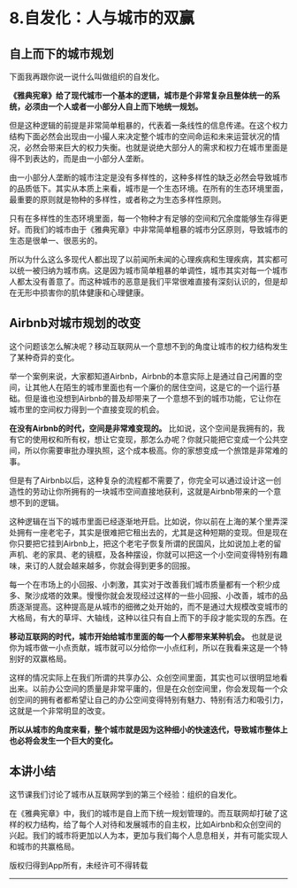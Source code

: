 # 8.自发化：人与城市的双赢

## 自上而下的城市规划

下面我再跟你说一说什么叫做组织的自发化。

 **《雅典宪章》给了现代城市一个基本的逻辑，城市是个非常复杂且整体统一的系统，必须由一个人或者一小部分人自上而下地统一规划。**

但是这种逻辑的前提是非常简单粗暴的，代表着一条线性的信息传递。在这个权力结构下面必然会出现由一小撮人来决定整个城市的空间命运和未来运营状况的情况，必然会带来巨大的权力失衡。也就是说绝大部分人的需求和权力在城市里面是得不到表达的，而是由一小部分人垄断。

由一小部分人垄断的城市注定是没有多样性的，这种多样性的缺乏必然会导致城市的品质低下。其实从本质上来看，城市是一个生态环境。在所有的生态环境里面，最重要的原则就是物种的多样性，或者称之为生态多样性原则。

只有在多样性的生态环境里面，每一个物种才有足够的空间和冗余度能够生存得更好。而我们的城市由于《雅典宪章》中非常简单粗暴的城市分区原则，导致城市的生态是很单一、很恶劣的。

所以为什么这么多现代人都出现了以前闻所未闻的心理疾病和生理疾病，其实都可以统一被归纳为城市病。这是因为城市简单粗暴的单调性，城市其实对每一个城市人都太没有善意了。而这种城市的恶意是我们平常很难直接有深刻认识的，但是却在无形中损害你的肌体健康和心理健康。

## Airbnb对城市规划的改变

这个问题该怎么解决呢？移动互联网从一个意想不到的角度让城市的权力结构发生了某种奇异的变化。

举一个案例来说，大家都知道Airbnb，Airbnb的本意实际上是通过自己闲置的空间，让其他人在陌生的城市里面也有一个廉价的居住空间，这是它的一个运行基础。但是谁也没想到Airbnb的普及却带来了一个意想不到的城市功能，它让你在城市里的空间权力得到一个直接变现的机会。

 **在没有Airbnb的时代，空间是非常难变现的。** 比如说，这个空间是我拥有的，我有它的使用权和所有权，想让它变现，那怎么办呢？你就只能把它变成一个公共空间，所以你需要审批办理执照，这个成本极高。你的家想变成一个旅馆是非常难的事。

但是有了Airbnb以后，这种复杂的流程都不需要了，你完全可以通过设计这一创造性的劳动让你所拥有的一块城市空间直接地获利，这就是Airbnb带来的一个意想不到的逻辑。

这种逻辑在当下的城市里面已经逐渐地开启。比如说，你以前在上海的某个里弄深处拥有一座老宅子，其实是很难把它租出去的，尤其是这种短期的变现。但是现在你只要把它挂到Airbnb上，把这个老宅子恢复所谓的民国风，比如说加上老的留声机、老的家具、老的镜框，及各种摆设，你就可以把这一个小空间变得特别有趣味，来订的人就会越来越多，你就会得到更多的回报。

每一个在市场上的小回报、小刺激，其实对于改善我们城市质量都有一个积少成多、聚沙成塔的效果。慢慢你就会发现经过这样的一些小回报、小改善，城市的品质逐渐提高。这种提高是从城市的细微之处开始的，而不是通过大规模改变城市的大格局，有大的草坪、大轴线，这种以往只有自上而下的手段才能实现的东西。在

 **移动互联网的时代，城市开始给城市里面的每一个人都带来某种机会。** 也就是说你为城市做一小点贡献，城市就可以分给你一小点红利，所以在我看来这是一个特别好的双赢格局。

这样的情况实际上在我们所谓的共享办公、众创空间里面，其实也可以很明显地看出来。以前办公空间的质量是非常平庸的，但是在众创空间里，你会发现每一个众创空间的拥有者都希望让自己的办公空间变得特别有魅力、特别有活力和吸引力，这就是一个非常明显的改变。

 **所以从城市的角度来看，整个城市就是因为这种细小的快速迭代，导致城市整体上也必将会发生一个巨大的变化。**

## 本讲小结

这节课我们讨论了城市从互联网学到的第三个经验：组织的自发化。

在《雅典宪章》中，我们的城市是自上而下统一规划管理的。而互联网却打破了这样的权力结构，给了每个人对待和发展城市的自主权，比如Airbnb和众创空间的兴起。我们的城市将更加以人为本，更加与我们每个人息息相关，并有可能实现人和城市的共赢格局。

版权归得到App所有，未经许可不得转载

---
